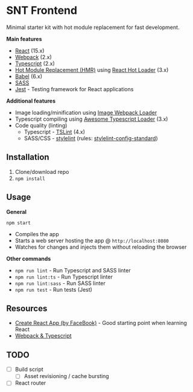 # SNT Frontend
Minimal starter kit with hot module replacement for fast development.

**Main features**
* [React](https://facebook.github.io/react/) (15.x)
* [Webpack](https://webpack.js.org/) (2.x)
* [Typescript](https://www.typescriptlang.org/) (2.x)
* [Hot Module Replacement (HMR)](https://webpack.js.org/guides/hmr-react/) using [React Hot Loader](https://github.com/gaearon/react-hot-loader) (3.x)
* [Babel](http://babeljs.io/) (6.x)
* [SASS](http://sass-lang.com/)
* [Jest](https://facebook.github.io/jest/) - Testing framework for React applications

**Additional features**
* Image loading/minification using [Image Webpack Loader](https://github.com/tcoopman/image-webpack-loader)
* Typescript compiling using [Awesome Typescript Loader](https://github.com/s-panferov/awesome-typescript-loader) (3.x)
* Code quality (linting)
  * Typescript - [TSLint](https://palantir.github.io/tslint/) (4.x)
  * SASS/CSS - [stylelint](http://stylelint.io/) (rules: [stylelint-config-standard](https://github.com/stylelint/stylelint-config-standard))
  
## Installation
1. Clone/download repo
2. `npm install`

## Usage
**General**

`npm start`

* Compiles the app
* Starts a web server hosting the app @ `http://localhost:8080`
* Watches for changes and injects them without reloading the browser

**Other commands**
* `npm run lint` - Run Typescript and SASS linter
* `npm run lint:ts` - Run Typescript linter
* `npm run lint:sass` - Run SASS linter
* `npm run test` - Run tests (Jest)

## Resources
* [Create React App (by FaceBook)](https://github.com/facebookincubator/create-react-app) - Good starting point when learning React
* [Webpack & Typescript](https://webpack.js.org/guides/webpack-and-typescript)

## TODO
* [ ] Build script
  * [ ] Asset revisioning / cache bursting
* [ ] React router
